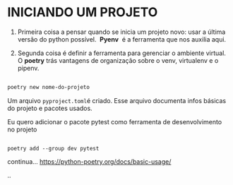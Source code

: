 # INICIANDO UM PROJETO

1. Primeira coisa a pensar quando se inicia um projeto novo: usar a última versão do python possível.  **Pyenv**  é a ferramenta que nos auxilia aqui.

2. Segunda coisa é definir a ferramenta para gerenciar o ambiente virtual. O **poetry** trás vantagens de organização sobre o venv, virtualenv e o pipenv.

```bash

poetry new nome-do-projeto

```

Um arquivo `pyproject.toml`é criado. Esse arquivo documenta infos básicas do projeto e pacotes usados.

Eu quero adicionar o pacote pytest como ferramenta de desenvolvimento no projeto

```

poetry add --group dev pytest

```

continua...
https://python-poetry.org/docs/basic-usage/

..